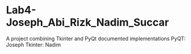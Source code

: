 # Lab4-Joseph_Abi_Rizk_Nadim_Succar
A project combining Tkinter and PyQt documented implementations
PyQT: Joseph
Tkinter: Nadim


